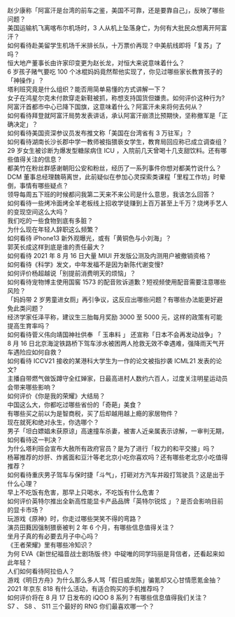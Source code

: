 赵少康称「阿富汗是台湾的前车之鉴，美国不可靠，还是要靠自己」，反映了哪些问题？  
美国运输机飞离喀布尔机场时，3 人从机上坠落身亡，为何有大批民众想离开阿富汗？  
如何看待赴美留学生机场千米排长队，十万票价再现？中美航线即将「复苏」了吗？  
恒大地产董事长由许家印变更为赵长龙，对恒大来说意味着什么？  
6 岁孩子赌气要吃 100 个冰棍妈妈竟然帮他实现了，你见过哪些家长教育孩子的「神操作」？  
塔利班究竟是什么组织？能否用简单易懂的方式讲解一下？  
女子在鸿星尔克未付款穿走新鞋被抓，称想支持国货但嫌贵。如何评价这种行为?  
阿富汗首都市中心已降下国旗，这意味着什么？阿富汗未来将何去何从？  
如何看待拜登就阿富汗局势发表讲话，承认阿富汗崩溃比预期快，坚称撤军是「正确决定」？  
如何看待美国资深参议员发布推文称「美国在台湾省有 3 万驻军」？  
如何看待湖南长沙长郡中学一教师被指猥亵女学生，教育局回应称已成立调查组？  
29 岁女生被诊断为爆发型糖尿病住 ICU ，入院前几天曾喝十几支甜饮料。还有哪些值得关注的信息？  
都美竹在粉丝群感谢朝阳公安和粉丝，经历了一系列事件你想对都美竹说什么？  
DCM 董事总经理魏萌离世，此前疑似在参加心灵探索类课程「里程工作坊」时晕倒，事情有哪些疑点？  
领导每周五下班的时候都问我第二天来不来公司是什么意思，我该怎么回答？  
如何看待一些烤冷面烤全羊老板线上招收学徒赚到上百万甚至上千万？烧烤手艺人的变现空间这么大吗？  
我们吃的一些食物到底有多脏？  
为什么现在年轻人辞职这么频繁？  
如何看待 iPhone13 新外观曝光，或有「黄铜色与小刘海」？  
郭芙长成这样到底是谁的责任最大？  
如何看待 2021 年 8 月 16 日大量 MIUI 开发版公测及内测用户被撤销资格？  
如何看待《科学》发文，中年发福不是因为新陈代谢变慢?  
如何评价杨超越说「别提前消费明天的烦恼」？  
如何看待宠物博主使用国窖 1573 的配音败诉道歉？短视频使用配音需要注意哪些风险？  
「妈妈带 2 岁男童进女厕」再引争议，这反应出哪些问题？有哪些办法能更好避免此类问题？  
经济学家任泽平称，建议生三胎每月奖励 3000 至 5000 元，这样的政策有可能提高生育率吗？  
如何看待菅义伟向靖国神社供奉 「 玉串料 」 还宣称「日本不会再发动战争」？  
8 月 16 日北京海淀铁路桥下驾车涉水被困两人抢救无效不幸遇难，强降雨天气开车遇险应如何自救？  
如何看待 ICCV21 接收的某港科大学生为一作的论文被指抄袭 ICML21 发表的论文?  
主播自带燃气做饭蹲守全红婵家，日最高进村人数约六百人，过度关注明星运动员会带来哪些影响？  
如何评价《你是我的荣耀》大结局？  
中国这么大，你都吃过哪些省份的「奇葩」美食？  
有哪些买之前以为是智商税，买了后却越用越上瘾的家居物件？  
现在就死和绝对永生，你选哪个？  
男子「坦白嫖娼未获原谅」高速撞车杀妻，被害人近亲属表示谅解，一审判无期，如何看待这一判决？  
为什么塔利班会宣布大赦所有政府官员？是为了进行「权力的和平交接」吗？  
杨幂推荐的炒肝、炸酱面和豆汁等老北京小吃你喜欢吗？还有哪些老北京小吃值得推荐？  
如何看待重庆男子驾车与保时捷「斗气」，打砸对方汽车并殴打驾驶员？这是出于什么心理？  
早上不吃饭有危害，那早上只喝水，不吃饭有什么危害？  
如何评价英特尔推出全新高性能显卡产品品牌「英特尔锐炫 」？是否会影响目前的显卡市场？  
玩游戏《原神》时，你走过哪些哭笑不得的弯路？  
演员田蕤因强制猥亵被判 2 年 6 个月，有哪些信息值得关注？  
坐月子真的有必要去月子中心吗？  
《王者荣耀》里有哪些冷知识？  
为何 EVA《新世纪福音战士剧场版·终》中碇唯的同学玛丽是背信者，还看起来如此年轻？  
人们如何看待阿拉伯人？  
游戏《明日方舟》为什么那么多人骂「假日威龙陈」骗氪却又心甘情愿氪金抽？  
2021 年京东 818 有什么活动，有适合购买的手机推荐吗？  
如何评价将在 8 月 17 日发布的 iQOO 8 系列？有哪些信息值得我们关注？  
S7 、 S8 、 S11 三个最好的 RNG 你们最喜欢哪一个？  
